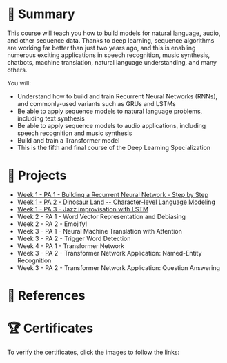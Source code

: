 # 📄 Summary
This course will teach you how to build models for natural language, audio, and other sequence data. Thanks to deep learning, sequence algorithms are working far better than just two years ago, and this is enabling numerous exciting applications in speech recognition, music synthesis, chatbots, machine translation, natural language understanding, and many others.

You will:
* Understand how to build and train Recurrent Neural Networks (RNNs), and commonly-used variants such as GRUs and LSTMs
* Be able to apply sequence models to natural language problems, including text synthesis
* Be able to apply sequence models to audio applications, including speech recognition and music synthesis
* Build and train a Transformer model
* This is the fifth and final course of the Deep Learning Specialization

# 📂 Projects
* [Week 1 - PA 1 - Building a Recurrent Neural Network - Step by Step](https://github.com/mauritsvzb/DeepLearning.AI-Deep-Learning-Specialization/blob/main/05.%20Sequence%20Models/01.%20Recurrent%20Neural%20Networks/Building_a_Recurrent_Neural_Network_Step_by_Step.ipynb)
* [Week 1 - PA 2 - Dinosaur Land -- Character-level Language Modeling](https://github.com/mauritsvzb/DeepLearning.AI-Deep-Learning-Specialization/blob/main/05.%20Sequence%20Models/01.%20Recurrent%20Neural%20Networks/Dinosaurus_Island_Character_level_language_model.ipynb)
* [Week 1 - PA 3 - Jazz improvisation with LSTM](https://github.com/mauritsvzb/DeepLearning.AI-Deep-Learning-Specialization/blob/main/05.%20Sequence%20Models/01.%20Recurrent%20Neural%20Networks/Improvise_a_Jazz_Solo_with_an_LSTM_Network_v4.ipynb)
* Week 2 - PA 1 - Word Vector Representation and Debiasing
* Week 2 - PA 2 - Emojify!
* Week 3 - PA 1 - Neural Machine Translation with Attention
* Week 3 - PA 2 - Trigger Word Detection
* Week 4 - PA 1 - Transformer Network
* Week 3 - PA 2 - Transformer Network Application: Named-Entity Recognition
* Week 3 - PA 2 - Transformer Network Application: Question Answering

# 📄 References


# 🏆 Certificates
To verify the certificates, click the images to follow the links:
